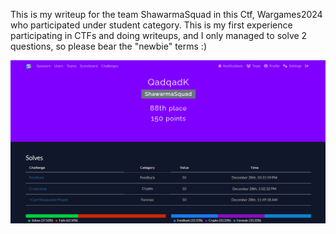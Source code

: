 This is my writeup for the team ShawarmaSquad in this Ctf, Wargames2024 who participated under student category.
This is my first experience participating in CTFs and doing writeups, and I only managed to solve 2 questions, 
so please bear the "newbie" terms :)

![image](https://github.com/QadqadK/ctf-writeups/blob/c055ec18e3e7a4255e9aa003e92d9848061d693d/Competition/Wargames2024/images/WargamesReadme.png)

